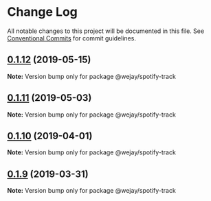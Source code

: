 # Change Log

All notable changes to this project will be documented in this file.
See [Conventional Commits](https://conventionalcommits.org) for commit guidelines.

## [0.1.12](https://github.com/Iteam1337/wejay-utils/compare/@wejay/spotify-track@0.1.11...@wejay/spotify-track@0.1.12) (2019-05-15)

**Note:** Version bump only for package @wejay/spotify-track





## [0.1.11](https://github.com/Iteam1337/wejay-utils/compare/@wejay/spotify-track@0.1.10...@wejay/spotify-track@0.1.11) (2019-05-03)

**Note:** Version bump only for package @wejay/spotify-track





## [0.1.10](https://github.com/Iteam1337/wejay-utils/compare/@wejay/spotify-track@0.1.9...@wejay/spotify-track@0.1.10) (2019-04-01)

**Note:** Version bump only for package @wejay/spotify-track





## [0.1.9](https://github.com/Iteam1337/wejay-utils/compare/@wejay/spotify-track@0.1.8...@wejay/spotify-track@0.1.9) (2019-03-31)

**Note:** Version bump only for package @wejay/spotify-track
